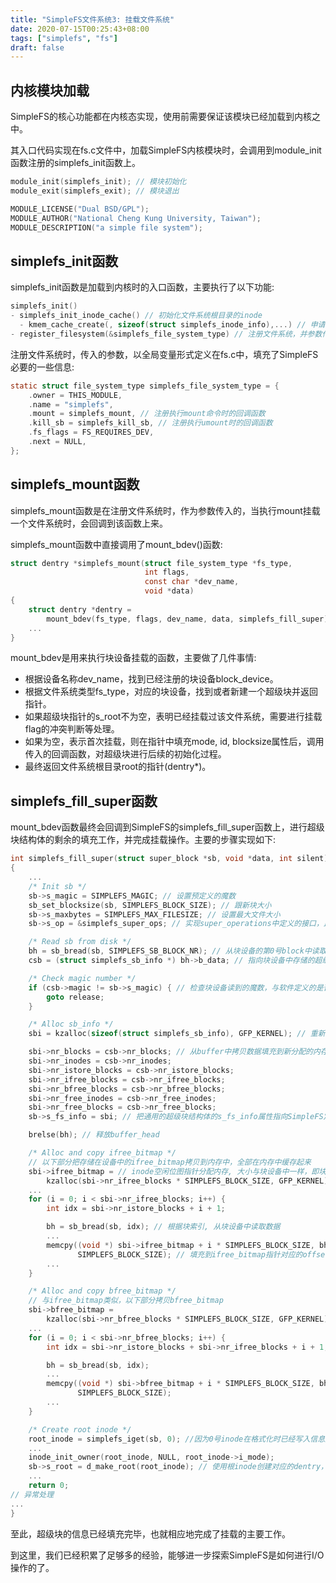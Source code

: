 ```yaml
---
title: "SimpleFS文件系统3: 挂载文件系统"
date: 2020-07-15T00:25:43+08:00
tags: ["simplefs", "fs"]
draft: false
---
```




## 内核模块加载

SimpleFS的核心功能都在内核态实现，使用前需要保证该模块已经加载到内核之中。<!--more-->

其入口代码实现在fs.c文件中，加载SimpleFS内核模块时，会调用到module_init函数注册的simplefs_init函数上。

```c
module_init(simplefs_init); // 模块初始化
module_exit(simplefs_exit); // 模块退出

MODULE_LICENSE("Dual BSD/GPL");
MODULE_AUTHOR("National Cheng Kung University, Taiwan");
MODULE_DESCRIPTION("a simple file system");
```



## simplefs_init函数

simplefs_init函数是加载到内核时的入口函数，主要执行了以下功能:

```c
simplefs_init()
- simplefs_init_inode_cache() // 初始化文件系统根目录的inode
  - kmem_cache_create(, sizeof(struct simplefs_inode_info),...) // 申请内存
- register_filesystem(&simplefs_file_system_type) // 注册文件系统，并参数传入文件系统类型
```

注册文件系统时，传入的参数，以全局变量形式定义在fs.c中，填充了SimpleFS必要的一些信息:

```c
static struct file_system_type simplefs_file_system_type = {
    .owner = THIS_MODULE, 
    .name = "simplefs",
    .mount = simplefs_mount, // 注册执行mount命令时的回调函数
    .kill_sb = simplefs_kill_sb, // 注册执行umount时的回调函数
    .fs_flags = FS_REQUIRES_DEV,
    .next = NULL,
};
```



## simplefs_mount函数

simplefs_mount函数是在注册文件系统时，作为参数传入的，当执行mount挂载一个文件系统时，会回调到该函数上来。

simplefs_mount函数中直接调用了mount_bdev()函数:

```c
struct dentry *simplefs_mount(struct file_system_type *fs_type,
                              int flags,
                              const char *dev_name,
                              void *data)
{
    struct dentry *dentry =
        mount_bdev(fs_type, flags, dev_name, data, simplefs_fill_super);
    ...
}
```

mount_bdev是用来执行块设备挂载的函数，主要做了几件事情:

* 根据设备名称dev_name，找到已经注册的块设备block_device。
* 根据文件系统类型fs_type，对应的块设备，找到或者新建一个超级块并返回指针。
* 如果超级块指针的s_root不为空，表明已经挂载过该文件系统，需要进行挂载flag的冲突判断等处理。
* 如果为空，表示首次挂载，则在指针中填充mode, id, blocksize属性后，调用传入的回调函数，对超级块进行后续的初始化过程。
* 最终返回文件系统根目录root的指针(dentry*)。



## simplefs_fill_super函数

mount_bdev函数最终会回调到SimpleFS的simplefs_fill_super函数上，进行超级块结构体的剩余的填充工作，并完成挂载操作。主要的步骤实现如下:

```C
int simplefs_fill_super(struct super_block *sb, void *data, int silent)
{
    ...
    /* Init sb */
    sb->s_magic = SIMPLEFS_MAGIC; // 设置预定义的魔数
    sb_set_blocksize(sb, SIMPLEFS_BLOCK_SIZE); // 跟新块大小
    sb->s_maxbytes = SIMPLEFS_MAX_FILESIZE; // 设置最大文件大小
    sb->s_op = &simplefs_super_ops; // 实现super_operations中定义的接口，比如sync_fs, statfs等

    /* Read sb from disk */
    bh = sb_bread(sb, SIMPLEFS_SB_BLOCK_NR); // 从块设备的第0号block中读取数据到buffer中(已设置blocksize)
    csb = (struct simplefs_sb_info *) bh->b_data; // 指向块设备中存储的超级块信息

    /* Check magic number */
    if (csb->magic != sb->s_magic) { // 检查块设备读到的魔数，与软件定义的是否匹配(区分版本?)
        goto release;
    }

    /* Alloc sb_info */
    sbi = kzalloc(sizeof(struct simplefs_sb_info), GFP_KERNEL); // 重新申请一块内存保存超级块信息

    sbi->nr_blocks = csb->nr_blocks; // 从buffer中拷贝数据填充到新分配的内存中
    sbi->nr_inodes = csb->nr_inodes;
    sbi->nr_istore_blocks = csb->nr_istore_blocks;
    sbi->nr_ifree_blocks = csb->nr_ifree_blocks;
    sbi->nr_bfree_blocks = csb->nr_bfree_blocks;
    sbi->nr_free_inodes = csb->nr_free_inodes;
    sbi->nr_free_blocks = csb->nr_free_blocks;
    sb->s_fs_info = sbi; // 把通用的超级块结构体的s_fs_info属性指向SimpleFS定义的超级块信息中

    brelse(bh); // 释放buffer_head

    /* Alloc and copy ifree_bitmap */
    // 以下部分把存储在设备中的ifree_bitmap拷贝到内存中，全部在内存中缓存起来
    sbi->ifree_bitmap = // inode空闲位图指针分配内存, 大小与块设备中一样，即块数目*块大小(4KB)
        kzalloc(sbi->nr_ifree_blocks * SIMPLEFS_BLOCK_SIZE, GFP_KERNEL);
    ...
    for (i = 0; i < sbi->nr_ifree_blocks; i++) {
        int idx = sbi->nr_istore_blocks + i + 1;

        bh = sb_bread(sb, idx); // 根据块索引, 从块设备中读取数据
        ...
        memcpy((void *) sbi->ifree_bitmap + i * SIMPLEFS_BLOCK_SIZE, bh->b_data,
               SIMPLEFS_BLOCK_SIZE); // 填充到ifree_bitmap指针对应的offset上
        ...
    }

    /* Alloc and copy bfree_bitmap */
    // 与ifree_bitmap类似，以下部分拷贝bfree_bitmap
    sbi->bfree_bitmap =
        kzalloc(sbi->nr_bfree_blocks * SIMPLEFS_BLOCK_SIZE, GFP_KERNEL);
    ...
    for (i = 0; i < sbi->nr_bfree_blocks; i++) {
        int idx = sbi->nr_istore_blocks + sbi->nr_ifree_blocks + i + 1;

        bh = sb_bread(sb, idx);
        ...
        memcpy((void *) sbi->bfree_bitmap + i * SIMPLEFS_BLOCK_SIZE, bh->b_data,
               SIMPLEFS_BLOCK_SIZE);
        ...
    }

    /* Create root inode */
    root_inode = simplefs_iget(sb, 0); //因为0号inode在格式化时已经写入信息到块设备，故从块设备读取数据并填充内存即可。
    ...
    inode_init_owner(root_inode, NULL, root_inode->i_mode);
    sb->s_root = d_make_root(root_inode); // 使用根inode创建对应的dentry，并填充到超级块的s_root
    ...
    return 0;
// 异常处理
... 
}
```

至此，超级块的信息已经填充完毕，也就相应地完成了挂载的主要工作。

到这里，我们已经积累了足够多的经验，能够进一步探索SimpleFS是如何进行I/O操作的了。

